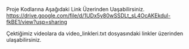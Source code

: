 Proje Kodlarına Aşağıdaki Link Üzerinden Uaşabilirsiniz.
https://drive.google.com/file/d/1UDx5y80wSSDLt_sL4OcAKEkdul-fkBE1/view?usp=sharing

Çektiğimiz videolara da video_linkleri.txt dosyasındaki linkler üzerinden ulaşabilirsiniz.

